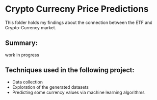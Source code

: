 # Crypto Currecny Price Predictions

This folder holds my findings about the connection between the ETF and Crypto-Currency market.

## Summary:
work in progress


## Techniques used in the following project:

* Data collection
* Exploration of the generated datasets
* Predicting some currency values via machine learning algorithms


